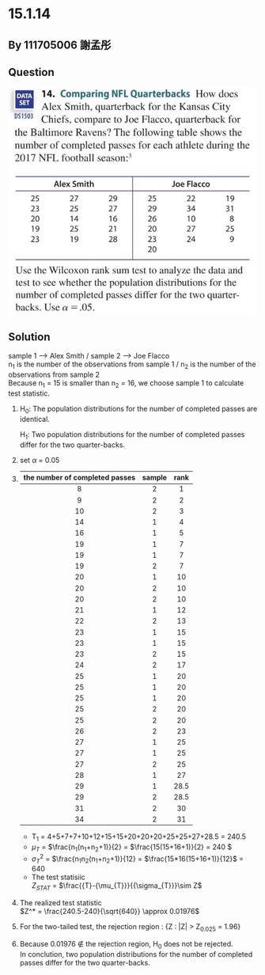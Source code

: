 # 15.1.14

## By 111705006 謝孟彤

## Question
![image](https://github.com/HWTeng-Course/202402-Statistics/blob/main/Images/15.1.14-(1.).jpg)
![image](https://github.com/HWTeng-Course/202402-Statistics/blob/main/Images/15.1.14-(2.).jpg)

## Solution
sample 1 --> Alex Smith / sample 2 --> Joe Flacco  
n<sub>1</sub> is the number of the observations from sample 1 / n<sub>2</sub> is the number of the observations from sample 2  
Because n<sub>1</sub> = 15 is smaller than n<sub>2</sub> = 16, we choose sample 1 to calculate test statistic.  
1. H<sub>0</sub>: The population distributions for the number of completed passes are identical.
   
   H<sub>1</sub>: Two population distributions for the number of completed passes differ for the two quarter-backs.

2. set $\alpha$ = 0.05

3. | the number of completed passes | sample | rank |
   | :----------------------------: | :----: | :--: |
   | 8                              | 2      | 1    |
   | 9                              | 2      | 2    |
   | 10                             | 2      | 3    |
   | 14                             | 1      | 4    |
   | 16                             | 1      | 5    |
   | 19                             | 1      | 7    |
   | 19                             | 1      | 7    |
   | 19                             | 2      | 7    |
   | 20                             | 1      | 10   |
   | 20                             | 2      | 10   |
   | 20                             | 2      | 10   |
   | 21                             | 1      | 12   |
   | 22                             | 2      | 13   |
   | 23                             | 1      | 15   |
   | 23                             | 1      | 15   |
   | 23                             | 2      | 15   |
   | 24                             | 2      | 17   |
   | 25                             | 1      | 20   |
   | 25                             | 1      | 20   |
   | 25                             | 1      | 20   |
   | 25                             | 2      | 20   |
   | 25                             | 2      | 20   |
   | 26                             | 2      | 23   |
   | 27                             | 1      | 25   |
   | 27                             | 1      | 25   |
   | 27                             | 2      | 25   |
   | 28                             | 1      | 27   |
   | 29                             | 1      | 28.5 |
   | 29                             | 2      | 28.5 |
   | 31                             | 2      | 30   |
   | 34                             | 2      | 31   |
   
   - T<sub>1</sub> = 4+5+7+7+10+12+15+15+20+20+20+25+25+27+28.5 = 240.5  
   - $\mu_{T}$ = $\frac{n<sub>1</sub>(n<sub>1</sub>+n<sub>2</sub>+1)}{2} = $\frac{15(15+16+1)}{2} = 240 $  
   - $\sigma_{T}$<sup>2</sup> = $\frac{n<sub>1</sub>n<sub>2</sub>(n<sub>1</sub>+n<sub>2</sub>+1)}{12} = $\frac{15*16(15+16+1)}{12}\$ = 640  
   - The test statisiic  
     $Z_{STAT}$ = $\frac{{T}-{\mu_{T}}}{{\sigma_{T}}}\sim Z$
   
5. The realized test statistic  
   $Z^* = \frac{240.5-240}{\sqrt{640}} \approx 0.01976$

6. For the two-tailed test, the rejection region : {Z : |Z| > Z<sub>0.025</sub> = 1.96}

7. Because 0.01976 &notin; the rejection region, H<sub>0</sub> does not be rejected.  
   In conclution, two population distributions for the number of completed passes differ for the two quarter-backs.
